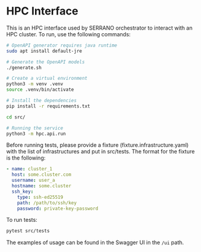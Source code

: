 # HPC Interface

This is an HPC interface used by SERRANO orchestrator to interact with an HPC cluster. To run, use the following commands:

```bash
# OpenAPI generator requires java runtime
sudo apt install default-jre

# Generate the OpenAPI models 
./generate.sh

# Create a virtual environment 
python3 -m venv .venv
source .venv/bin/activate

# Install the dependencies
pip install -r requirements.txt

cd src/

# Running the service
python3 -m hpc.api.run
```

Before running tests, please provide a fixture (fixture.infrastructure.yaml) with the list of infrastructures and put in src/tests. The format for the fixture is the following:
```yaml
- name: cluster_1
  host: some.cluster.com
  username: user_a
  hostname: some.cluster
  ssh_key:
    type: ssh-ed25519
    path: /path/to/ssh/key
    password: private-key-password
```

To run tests:

```bash
pytest src/tests
```

The examples of usage can be found in the Swagger UI in the `/ui` path.